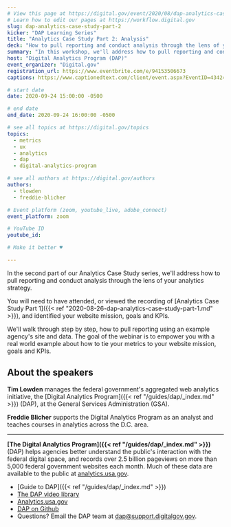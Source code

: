 ```yaml
---
# View this page at https://digital.gov/event/2020/08/dap-analytics-case-study-part-2
# Learn how to edit our pages at https://workflow.digital.gov
slug: dap-analytics-case-study-part-2
kicker: "DAP Learning Series"
title: "Analytics Case Study Part 2: Analysis"
deck: "How to pull reporting and conduct analysis through the lens of your analytics strategy."
summary: "In this workshop, we'll address how to pull reporting and conduct analysis through the lens of your analytics strategy."
host: "Digital Analytics Program (DAP)"
event_organizer: "Digital.gov"
registration_url: https://www.eventbrite.com/e/94153506673
captions: https://www.captionedtext.com/client/event.aspx?EventID=4342449&CustomerID=321

# start date
date: 2020-09-24 15:00:00 -0500

# end date
end_date: 2020-09-24 16:00:00 -0500

# see all topics at https://digital.gov/topics
topics:
  - metrics
  - ux
  - analytics
  - dap
  - digital-analytics-program

# see all authors at https://digital.gov/authors
authors:
  - tlowden
  - freddie-blicher

# Event platform (zoom, youtube_live, adobe_connect)
event_platform: zoom

# YouTube ID
youtube_id:

# Make it better ♥

---
```


In the second part of our Analytics Case Study series, we'll address how to pull reporting and conduct analysis through the lens of your analytics strategy.

You will need to have attended, or viewed the recording of [Analytics Case Study Part 1]({{< ref "2020-08-26-dap-analytics-case-study-part-1.md" >}}), and identified your website mission, goals and KPIs.

We'll walk through step by step, how to pull reporting using an example agency's site and data. The goal of the webinar is to empower you with a real world example about how to tie your metrics to your website mission, goals and KPIs.


## About the speakers

**Tim Lowden** manages the federal government's aggregated web analytics initiative, the [Digital Analytics Program]({{< ref "/guides/dap/_index.md" >}}) (DAP), at the General Services Administration (GSA).

**Freddie Blicher** supports the Digital Analytics Program as an analyst and teaches courses in analytics across the D.C. area.

---

**[The Digital Analytics Program]({{< ref "/guides/dap/_index.md" >}})** (DAP) helps agencies better understand the public's interaction with the federal digital space, and records over 2.5 billion pageviews on more than 5,000 federal government websites each month. Much of these data are available to the public at [analytics.usa.gov](https://analytics.usa.gov).

- [Guide to DAP]({{< ref "/guides/dap/_index.md" >}})
- [The DAP video library](https://www.youtube.com/playlist?list=PLd9b-GuOJ3nFwlyvLFUtmDpYFKezhot8P)
- [Analytics.usa.gov](https://analytics.usa.gov/)
- [DAP on Github](https://github.com/digital-analytics-program/gov-wide-code)
- Questions? Email the DAP team at  [dap@support.digitalgov.gov](mailto:dap@support.digitalgov.gov).

